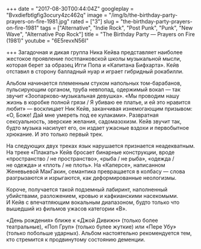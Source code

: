 +++
date = "2017-08-30T00:44:04Z"
googleplay = "Bvxdiefbtlgfig3ocury4zc462q"
image = "/img/b/the-birthday-party-prayers-on-fire-1981.jpg"
rated = ["3"]
slug = "the-birthday-party-prayers-on-fire-1981"
tags = ["Alternative", "Indie Rock", "Post Punk", "Punk", "New Wave", "Alternative Pop Rock"]
title = "The Birthday Party — Prayers on Fire (1981)"
youtube = "6E5revxN56I"

+++
Загадочная и дикая группа Ника Кейва представляет наиболее жестокое проявление постпанковской школы музыкальной мысли, которая берет за образец Игги Попа и «Капитана Бифхарта». Кейв отставил в сторону балладный нуар и играет гибридный рокабилли.

Альбом начинается племенным стуком напольных том-барабанов, пульсирующим органом, труба невпопад, одержимый вокал — так звучит «Зоопарково-музыкальная девушка». «Мы проводим нашу жизнь в коробке полной грязи / Я убиваю ее платье, и ей это нравится любит» — восклицает Ник Кейв, заканчивая изнемогающим призывом: «О, Боже! Дай мне умереть под ее кулаками». Развратная сексуальность, зверские желания, садомазохизм. Кейв звучит так, будто музыка насилует его, он издает ужасные вздохи и первобытное хрюкание. И это только первый трек.

На следующих двух треках язык нарушается признается неадекватным. На треке «Плакать» Кейв бросает бинарные конструкции, вроде «пространство / не пространство», «рыба / не рыба», «одежда / не одежда» и «плоть / не плоть». На «Каперсе», написанном Женевьевой МакГакин, семантика превращается в колбасу — слова разгрызаются и изрыгаются, как деформированные неологизмы.

Короче, получается такой подземный лабиринт, наполненный убийствами, разложением, кровью и кафкианскими насекомыми. И Кейв с впечатляющим вокальным диапазоном, будто только что вышедший из фильмов ужасов категории «B».

«День рождения» ближе к «Джой Дивижн» (только более театральные), «Поп Груп» (только булее жуткие) или «Пере Убу» (только побольше ударных). Альбом настоятельно рекомендуется тем, кто стремится к продвинутому состоянию деменции.
